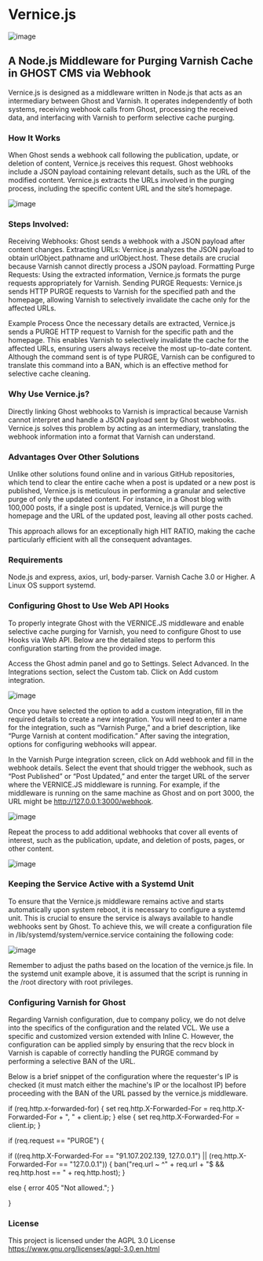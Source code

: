 # Vernice.js


![image](https://github.com/MarcoMarcoaldi/Vernice.js/assets/113010551/201b5358-8719-4df0-8c6f-34953a62ff9e)


## A Node.js Middleware for Purging Varnish Cache in GHOST CMS via Webhook

Vernice.js is designed as a middleware written in Node.js that acts as an intermediary between Ghost and Varnish. It operates independently of both systems, receiving webhook calls from Ghost, processing the received data, and interfacing with Varnish to perform selective cache purging.

### How It Works
When Ghost sends a webhook call following the publication, update, or deletion of content, Vernice.js receives this request. Ghost webhooks include a JSON payload containing relevant details, such as the URL of the modified content. Vernice.js extracts the URLs involved in the purging process, including the specific content URL and the site’s homepage.

![image](https://github.com/MarcoMarcoaldi/Vernice.js/assets/113010551/1432c947-f4cc-443e-b807-46d6d3ad8df0)


### Steps Involved:
Receiving Webhooks: Ghost sends a webhook with a JSON payload after content changes.
Extracting URLs: Vernice.js analyzes the JSON payload to obtain urlObject.pathname and urlObject.host. These details are crucial because Varnish cannot directly process a JSON payload.
Formatting Purge Requests: Using the extracted information, Vernice.js formats the purge requests appropriately for Varnish.
Sending PURGE Requests: Vernice.js sends HTTP PURGE requests to Varnish for the specified path and the homepage, allowing Varnish to selectively invalidate the cache only for the affected URLs.

Example Process
Once the necessary details are extracted, Vernice.js sends a PURGE HTTP request to Varnish for the specific path and the homepage. This enables Varnish to selectively invalidate the cache for the affected URLs, ensuring users always receive the most up-to-date content. Although the command sent is of type PURGE, Varnish can be configured to translate this command into a BAN, which is an effective method for selective cache cleaning.

### Why Use Vernice.js?
Directly linking Ghost webhooks to Varnish is impractical because Varnish cannot interpret and handle a JSON payload sent by Ghost webhooks. Vernice.js solves this problem by acting as an intermediary, translating the webhook information into a format that Varnish can understand.

### Advantages Over Other Solutions
Unlike other solutions found online and in various GitHub repositories, which tend to clear the entire cache when a post is updated or a new post is published, Vernice.js is meticulous in performing a granular and selective purge of only the updated content. For instance, in a Ghost blog with 100,000 posts, if a single post is updated, Vernice.js will purge the homepage and the URL of the updated post, leaving all other posts cached.

This approach allows for an exceptionally high HIT RATIO, making the cache particularly efficient with all the consequent advantages.

### Requirements
Node.js and express, axios, url, body-parser. Varnish Cache 3.0 or Higher. A Linux OS support systemd.

### Configuring Ghost to Use Web API Hooks
To properly integrate Ghost with the VERNICE.JS middleware and enable selective cache purging for Varnish, you need to configure Ghost to use Hooks via Web API. Below are the detailed steps to perform this configuration starting from the provided image.

Access the Ghost admin panel and go to Settings.
Select Advanced.
In the Integrations section, select the Custom tab.
Click on Add custom integration.

![image](https://github.com/MarcoMarcoaldi/Vernice.js/assets/113010551/216079cf-38d2-4a3f-872b-e9a9b3333e3d)

Once you have selected the option to add a custom integration, fill in the required details to create a new integration. You will need to enter a name for the integration, such as “Varnish Purge,” and a brief description, like “Purge Varnish at content modification.” After saving the integration, options for configuring webhooks will appear.

In the Varnish Purge integration screen, click on Add webhook and fill in the webhook details. Select the event that should trigger the webhook, such as “Post Published” or “Post Updated,” and enter the target URL of the server where the VERNICE.JS middleware is running. For example, if the middleware is running on the same machine as Ghost and on port 3000, the URL might be http://127.0.0.1:3000/webhook.

![image](https://github.com/MarcoMarcoaldi/Vernice.js/assets/113010551/7d02dfe4-4cd9-4d83-8d8f-e6b7234f8342)

Repeat the process to add additional webhooks that cover all events of interest, such as the publication, update, and deletion of posts, pages, or other content.

![image](https://github.com/MarcoMarcoaldi/Vernice.js/assets/113010551/bd2b4abf-c09d-4fc4-867a-190c2ad090c7)

### Keeping the Service Active with a Systemd Unit
To ensure that the Vernice.js middleware remains active and starts automatically upon system reboot, it is necessary to configure a systemd unit. This is crucial to ensure the service is always available to handle webhooks sent by Ghost. To achieve this, we will create a configuration file in /lib/systemd/system/vernice.service containing the following code:

![image](https://github.com/MarcoMarcoaldi/Vernice.js/assets/113010551/7463531d-f6ae-4f1d-be0d-c9c0d189050d)

Remember to adjust the paths based on the location of the vernice.js file. In the systemd unit example above, it is assumed that the script is running in the /root directory with root privileges.

### Configuring Varnish for Ghost
Regarding Varnish configuration, due to company policy, we do not delve into the specifics of the configuration and the related VCL. We use a specific and customized version extended with Inline C. However, the configuration can be applied simply by ensuring that the recv block in Varnish is capable of correctly handling the PURGE command by performing a selective BAN of the URL.

Below is a brief snippet of the configuration where the requester's IP is checked (it must match either the machine's IP or the localhost IP) before proceeding with the BAN of the URL passed by the vernice.js middleware.

if (req.http.x-forwarded-for) {
set req.http.X-Forwarded-For = req.http.X-Forwarded-For + ", " + client.ip;
} else {
set req.http.X-Forwarded-For = client.ip;
}
 
if (req.request == "PURGE") {
 
if ((req.http.X-Forwarded-For == "91.107.202.139, 127.0.0.1") || (req.http.X-Forwarded-For == "127.0.0.1")) {
ban("req.url ~ ^" + req.url + "$ && req.http.host == " + req.http.host);
}
 
else {
error 405 "Not allowed.";
}
 
}

### License
This project is licensed under the AGPL 3.0 License https://www.gnu.org/licenses/agpl-3.0.en.html


